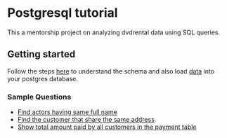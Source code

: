 # Postgresql tutorial

This a mentorship project on analyzing dvdrental data using SQL queries.

## Getting started

Follow the steps [here](https://www.postgresqltutorial.com/postgresql-getting-started/postgresql-sample-database/) to understand the schema and also load [data](./dvdrental.tar) into your postgres database.

### Sample Questions

- [Find actors having same full name](./query_for_actors_having_same_full_name.sql)
- [Find the customer that share the same address](./query_for_customer_that_share_same_address.sql)
- [Show total amount paid by all customers in the payment table](./total_amount_paid_by_customers_in_payment_table.sql)
